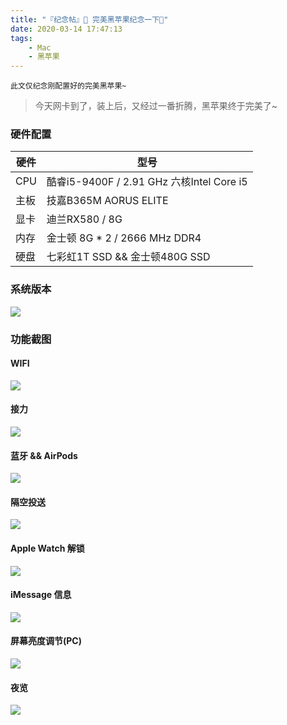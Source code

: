 ```yaml
---
title: "『纪念帖』 完美黑苹果纪念一下🤪"
date: 2020-03-14 17:47:13
tags:
    - Mac
    - 黑苹果
---
```


`此文仅纪念刚配置好的完美黑苹果~`

> 今天网卡到了，装上后，又经过一番折腾，黑苹果终于完美了~



### 硬件配置

| 硬件 | 型号                                      |
| ---- | ----------------------------------------- |
| CPU  | 酷睿i5-9400F / 2.91 GHz 六核Intel Core i5 |
| 主板 | 技嘉B365M AORUS ELITE                     |
| 显卡 | 迪兰RX580 / 8G                            |
| 内存 | 金士顿 8G * 2 / 2666 MHz DDR4             |
| 硬盘 | 七彩虹1T SSD  && 金士顿480G SSD           |



### 系统版本

![](http://cdn.chrischen.top//Markdown/WX20200314-172443.png)



### 功能截图

#### WIFI

![](http://cdn.chrischen.top/Markdown/WX20200314-165955.png)



#### 接力

![](http://cdn.chrischen.top/Markdown/截屏2020-03-14下午5.04.08.png)



#### 蓝牙 && AirPods

![](http://cdn.chrischen.top/Markdown/WX20200314-165927.png)



#### 隔空投送

![](http://cdn.chrischen.top//Markdown/WX20200314-170201.png)



#### Apple Watch 解锁

![](http://cdn.chrischen.top//Markdown/WX20200314-171142.png)



#### iMessage 信息

![](http://cdn.chrischen.top//Markdown/WX20200314-170649.png)

#### 屏幕亮度调节(PC)

![](http://cdn.chrischen.top//Markdown/WX20200314-173348.png)



#### 夜览

![](http://cdn.chrischen.top//Markdown/WX20200314-174101.png)


